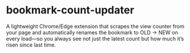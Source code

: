 # bookmark-count-updater
A lightweight Chrome/Edge extension that scrapes the view counter from your page and automatically renames the bookmark to OLD → NEW on every load—so you always see not just the latest count but how much it’s risen since last time.
